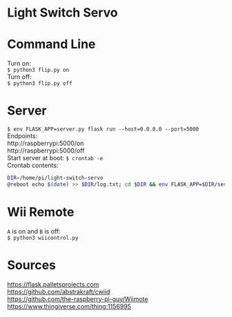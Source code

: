 # Light Switch Servo
# Command Line
Turn on:  
`$ python3 flip.py on`  
Turn off:  
`$ python3 flip.py off`
# Server
`$ env FLASK_APP=server.py flask run --host=0.0.0.0 --port=5000`  
Endpoints:  
http://raspberrypi:5000/on  
http://raspberrypi:5000/off  
Start server at boot:
`$ crontab -e`  
Crontab contents:  
```sh
DIR=/home/pi/light-switch-servo
@reboot echo $(date) >> $DIR/log.txt; cd $DIR && env FLASK_APP=$DIR/server.py flask run --host=0.0.0.0 --port=5000 >> $DIR/log.txt 2>> $DIR/log.txt
```
# Wii Remote
`A` is on and `B` is off:  
`$ python3 wiicontrol.py`

# Sources
https://flask.palletsprojects.com  
https://github.com/abstrakraft/cwiid  
https://github.com/the-raspberry-pi-guy/Wiimote  
https://www.thingiverse.com/thing:1156995
